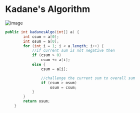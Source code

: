 # Kadane's Algorithm

![image](https://user-images.githubusercontent.com/39033056/179962423-64867492-0e98-439e-89f6-23526cc0043e.png)

 
```java
public int kadanesAlgo(int[] a) {
        int csum = a[0];
        int osum = a[0];
        for (int i = 1; i < a.length; i++) {
            //if current sum is not negative then
            if (csum > 0)
                csum += a[i];
            else {
                csum = a[i];

                //challenge the current sum to overall sum
                if (csum > osum)
                    osum = csum;
            }
        }
        return osum;
    }
```
